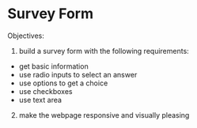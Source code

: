# Survey Form

Objectives:

1. build a survey form with the following requirements:

- get basic information
- use radio inputs to select an answer
- use options to get a choice
- use checkboxes
- use text area

2. make the webpage responsive and visually pleasing
